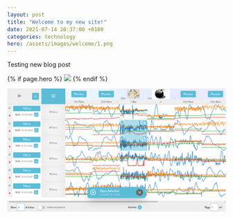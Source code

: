 ```yaml
---
layout: post
title: "Welcome to my new site!"
date: 2021-07-14 20:37:00 +0100
categories: technology
hero: /assets/images/welcome/1.png
---
```


Testing new blog post

{% if page.hero %}
<img src="{{page.hero}}">
{% endif %}

![demo image](/assets/images/welcome/2.png)
